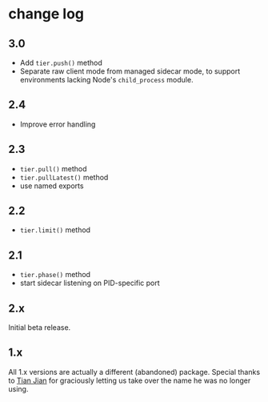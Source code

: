 # change log

## 3.0

* Add `tier.push()` method
* Separate raw client mode from managed sidecar mode, to support
  environments lacking Node's `child_process` module.

## 2.4

* Improve error handling

## 2.3

* `tier.pull()` method
* `tier.pullLatest()` method
* use named exports

## 2.2

* `tier.limit()` method

## 2.1

* `tier.phase()` method
* start sidecar listening on PID-specific port

## 2.x

Initial beta release.

## 1.x

All 1.x versions are actually a different (abandoned) package.
Special thanks to [Tian Jian](http://npm.im/~kiliwalk) for
graciously letting us take over the name he was no longer using.

